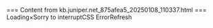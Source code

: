 === Content from kb.juniper.net_875afea5_20250108_110337.html ===
Loading×Sorry to interruptCSS ErrorRefresh
